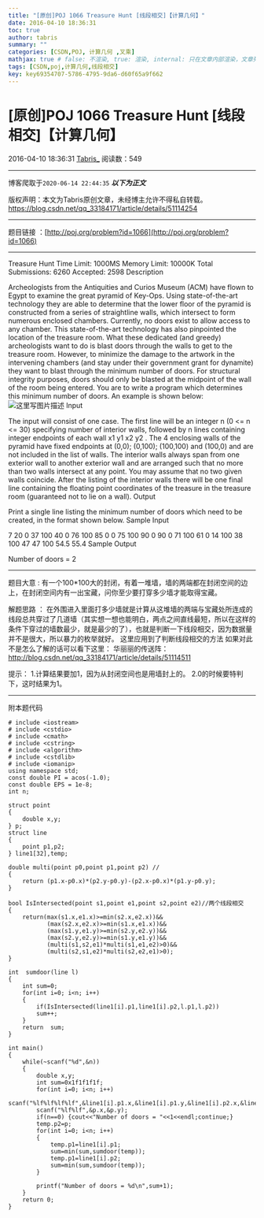 ```yaml
---
title: "[原创]POJ 1066 Treasure Hunt [线段相交]【计算几何】"
date: 2016-04-10 18:36:31
toc: true
author: tabris
summary: ""
categories: [CSDN,POJ, 计算几何 ,叉乘]
mathjax: true # false: 不渲染, true: 渲染, internal: 只在文章内部渲染，文章列表中不渲染
tags: [CSDN,poj,计算几何,线段相交]
key: key69354707-5786-4795-9da6-d60f65a9f662
---
```


# [原创]POJ 1066 Treasure Hunt [线段相交]【计算几何】

2016-04-10 18:36:31  [Tabris_](https://me.csdn.net/qq_33184171) 阅读数：549

---

博客爬取于`2020-06-14 22:44:35`
***以下为正文***

版权声明：本文为Tabris原创文章，未经博主允许不得私自转载。
https://blog.csdn.net/qq_33184171/article/details/51114254

<!-- more -->

---

题目链接 ：[http://poj.org/problem?id=1066](http://poj.org/problem?id=1066)

----------------
Treasure Hunt
Time Limit: 1000MS		Memory Limit: 10000K
Total Submissions: 6260		Accepted: 2598
Description

Archeologists from the Antiquities and Curios Museum (ACM) have flown to Egypt to examine the great pyramid of Key-Ops. Using state-of-the-art technology they are able to determine that the lower floor of the pyramid is constructed from a series of straightline walls, which intersect to form numerous enclosed chambers. Currently, no doors exist to allow access to any chamber. This state-of-the-art technology has also pinpointed the location of the treasure room. What these dedicated (and greedy) archeologists want to do is blast doors through the walls to get to the treasure room. However, to minimize the damage to the artwork in the intervening chambers (and stay under their government grant for dynamite) they want to blast through the minimum number of doors. For structural integrity purposes, doors should only be blasted at the midpoint of the wall of the room being entered. You are to write a program which determines this minimum number of doors. 
An example is shown below: 
![这里写图片描述](http://poj.org/images/1066/t1.jpg)
Input

The input will consist of one case. The first line will be an integer n (0 <= n <= 30) specifying number of interior walls, followed by n lines containing integer endpoints of each wall x1 y1 x2 y2 . The 4 enclosing walls of the pyramid have fixed endpoints at (0,0); (0,100); (100,100) and (100,0) and are not included in the list of walls. The interior walls always span from one exterior wall to another exterior wall and are arranged such that no more than two walls intersect at any point. You may assume that no two given walls coincide. After the listing of the interior walls there will be one final line containing the floating point coordinates of the treasure in the treasure room (guaranteed not to lie on a wall).
Output

Print a single line listing the minimum number of doors which need to be created, in the format shown below.
Sample Input

7 
20 0 37 100 
40 0 76 100 
85 0 0 75 
100 90 0 90 
0 71 100 61 
0 14 100 38 
100 47 47 100 
54.5 55.4 
Sample Output

Number of doors = 2 




-----------------------


题目大意 : 
有一个100*100大的封闭，有着一堆墙，墙的两端都在封闭空间的边上，在封闭空间内有一出宝藏，问你至少要打穿多少墙才能取得宝藏。

解题思路 ：
在外围进入里面打多少墙就是计算从这堆墙的两端与宝藏处所连成的线段总共穿过了几道墙（其实想一想也能明白，两点之间直线最短，所以在这样的条件下穿过的墙数最少，就是最少的了），也就是判断一下线段相交，因为数据量并不是很大，所以暴力的枚举就好。
这里应用到了判断线段相交的方法
如果对此不是怎么了解的话可以看下这里：
华丽丽的传送阵：http://blog.csdn.net/qq_33184171/article/details/51114511

提示：
1.计算结果要加1，因为从封闭空间也是用墙封上的。
2.0的时候要特判下，这时结果为1。

----------------
附本题代码
```
# include <iostream>
# include <cstdio>
# include <cmath>
# include <cstring>
# include <algorithm>
# include <cstdlib>
# include <iomanip>
using namespace std;
const double PI = acos(-1.0);
const double EPS = 1e-8;
int n;

struct point
{
    double x,y;
} p;
struct line
{
    point p1,p2;
} line1[32],temp;

double multi(point p0,point p1,point p2) //
{
    return (p1.x-p0.x)*(p2.y-p0.y)-(p2.x-p0.x)*(p1.y-p0.y);
}

bool IsIntersected(point s1,point e1,point s2,point e2)//两个线段相交
{
	return(max(s1.x,e1.x)>=min(s2.x,e2.x))&&
           (max(s2.x,e2.x)>=min(s1.x,e1.x))&&
           (max(s1.y,e1.y)>=min(s2.y,e2.y))&&
           (max(s2.y,e2.y)>=min(s1.y,e1.y))&&
           (multi(s1,s2,e1)*multi(s1,e1,e2)>0)&&
           (multi(s2,s1,e2)*multi(s2,e2,e1)>0);
}

int  sumdoor(line l)
{
    int sum=0;
    for(int i=0; i<n; i++)
    {
        if(IsIntersected(line1[i].p1,line1[i].p2,l.p1,l.p2))
        sum++;
    }
    return  sum;
}

int main()
{
    while(~scanf("%d",&n))
    {
        double x,y;
        int sum=0x1f1f1f1f;
        for(int i=0; i<n; i++)
            scanf("%lf%lf%lf%lf",&line1[i].p1.x,&line1[i].p1.y,&line1[i].p2.x,&line1[i].p2.y);
        scanf("%lf%lf",&p.x,&p.y);
        if(n==0) {cout<<"Number of doors = "<<1<<endl;continue;}
        temp.p2=p;
        for(int i=0; i<n; i++)
        {
            temp.p1=line1[i].p1;
            sum=min(sum,sumdoor(temp));
            temp.p1=line1[i].p2;
            sum=min(sum,sumdoor(temp));
        }

        printf("Number of doors = %d\n",sum+1);
    }
    return 0;
}

```

